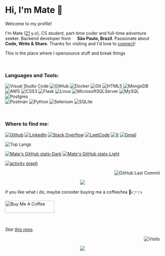 # Hi, I'm Mate 👋

Welcome to my profile! 

 I'm Mate ([21](https://github.com/dimatefps/dimatefps/commit/50f0a6be5a82bf397251be49d55e179700cefb68) y.o), CS student, part-time coder and full-time adventure seeker.
 Backend developer from <img src="https://cdn-icons-png.flaticon.com/512/197/197386.png" width="13"/> <b>São Paulo, Brazil</b>. 
Passionate about **Code, Write & Share**.
 Thanks for visiting and I'd love to [connect](https://www.linkedin.com/in/matheus-rabelo-x/)!

This is the place where I opensource stuff and break things 

  <!-- github_stats starts --><!-- github_stats ends -->

<!-- 
<h2>⚡️ A Few Quick Facts</h2>
<ul>

<li>👨‍💻 Most of my projects are available on <a href="https://github.com/dimatefps">Github</a>.</li>
</ul>

- 🔭 &nbsp;I’m currently working on something cool
- 🌱 &nbsp;I’m currently learning RestAPI, Bash, Docker

 -->

<!--<a href="https://github.com/blackcater/blackcater/blob/main/LICENSE" alt="https://github.com/blackcater/blackcater/blob/main/LICENSE"><img src="https://img.shields.io/static/v1?style=for-the-badge&label=LICENSE&message=MIT&color=000000"></a>-->

<!-- badge_plugin_end -->

<!-- A few years ago I realized that I wanted to focus my efforts on being useful. For this reason, I'm trying to contribute more and more to open-source projects, helping people on StackOverflow, Github discussions... and creating useful content to be used by developers: libraries and articles.  -->

<br />

<!--[![YouTube Channel Subscribers](https://img.shields.io/youtube/channel/subscribers/@dimatefps?logo=youtube&logoColor=red&style=for-the-badge)](https://youtube.com/dimatefps)-->

### Languages and Tools:

![Visual Studio Code](https://img.shields.io/badge/Visual%20Studio%20Code-0078d7.svg?style=for-the-badge&logo=visual-studio-code&logoColor=white)
![GitHub](https://img.shields.io/badge/github-%23121011.svg?style=for-the-badge&logo=github&logoColor=white)
![Docker](https://img.shields.io/badge/docker-%230db7ed.svg?style=for-the-badge&logo=docker&logoColor=white)
![Git](https://img.shields.io/badge/git-%23F05033.svg?style=for-the-badge&logo=git&logoColor=white)
![HTML5](https://img.shields.io/badge/html5-%23E34F26.svg?style=for-the-badge&logo=html5&logoColor=white)
![MongoDB](https://img.shields.io/badge/MongoDB-%234ea94b.svg?style=for-the-badge&logo=mongodb&logoColor=white)
![AWS](https://img.shields.io/badge/AWS-%23FF9900.svg?style=for-the-badge&logo=amazon-aws&logoColor=white) 
![CSS3](https://img.shields.io/badge/css3-%231572B6.svg?style=for-the-badge&logo=css3&logoColor=white)
![Flask](https://img.shields.io/badge/flask-%23000.svg?style=for-the-badge&logo=flask&logoColor=white)
![Linux](https://img.shields.io/badge/Linux-FCC624?style=for-the-badge&logo=linux&logoColor=black) 
![MicrosoftSQLServer](https://img.shields.io/badge/Microsoft%20SQL%20Server-CC2927?style=for-the-badge&logo=microsoft%20sql%20server&logoColor=white) 
![MySQL](https://img.shields.io/badge/mysql-4479A1.svg?style=for-the-badge&logo=mysql&logoColor=white) 
![Postgres](https://img.shields.io/badge/postgres-%23316192.svg?style=for-the-badge&logo=postgresql&logoColor=white) 	
![Postman](https://img.shields.io/badge/Postman-FF6C37?style=for-the-badge&logo=postman&logoColor=white) 
![Python](https://img.shields.io/badge/python-3670A0?style=for-the-badge&logo=python&logoColor=ffdd54) 
![Selenium](https://img.shields.io/badge/-selenium-%43B02A?style=for-the-badge&logo=selenium&logoColor=white) 
![SQLite](https://img.shields.io/badge/sqlite-%2307405e.svg?style=for-the-badge&logo=sqlite&logoColor=white)

<br>
<p></p>

<!-- 
<p align="center">
  Visitor count<br>
  <img src="https://profile-counter.glitch.me/dimatefps/count.svg" />
</p> -->

<h3>Where to find me:</h3>

<a href="https://github.com/dimatefps" target="_blank"><img alt="Github" src="https://img.shields.io/badge/GitHub-%2312100E.svg?&style=for-the-badge&logo=Github&logoColor=white" /></a>
[![LinkedIn](https://img.shields.io/badge/linkedin-%230077B5.svg?style=for-the-badge&logo=linkedin&logoColor=white)](https://www.linkedin.com/in/matheus-rabelo-x)
[![Stack Overflow](https://img.shields.io/badge/-Stackoverflow-FE7A16?style=for-the-badge&logo=stack-overflow&logoColor=white)](https://stackoverflow.com/users/20678200/dimate)
[![LeetCode](https://img.shields.io/badge/LeetCode-000000?style=for-the-badge&logo=LeetCode&logoColor=#d16c06)](https://leetcode.com/u/YKPp3lXWs1/)
[![X](https://img.shields.io/badge/X-%23000000.svg?style=for-the-badge&logo=X&logoColor=white)](https://twitter.com/dimatefps)
[![Gmail](https://img.shields.io/badge/Gmail-D14836?style=for-the-badge&logo=gmail&logoColor=white&link=mailto:matheusryan406+github@gmail.com)](mailto:matheusryan406+github@gmail.com)
<!-- [![YouTube](https://img.shields.io/badge/YouTube-%23FF0000.svg?style=for-the-badge&logo=YouTube&logoColor=white)](https://www.youtube.com/@dimatefps) -->
<!-- <a href="https://medium.com/@dimatefps" target="_blank"><img alt="Medium" src="https://img.shields.io/badge/medium-%2312100E.svg?&style=for-the-badge&logo=medium&logoColor=white" /></a> -->
<!-- [![Dev.to blog](https://img.shields.io/badge/dev.to-0A0A0A?style=for-the-badge&logo=dev.to&logoColor=white)](https://dev.to/dimatefps) -->
<!-- [![Instagram Badge](https://img.shields.io/badge/Instagram-%23E4405F.svg?style=for-the-badge&logo=Instagram&logoColor=white)](https://instagram.com/dimatefps) -->
<!-- [![Mastodon](https://img.shields.io/badge/-MASTODON-%232B90D9?style=for-the-badge&logo=mastodon&logoColor=white)](https://img.shields.io/badge/Mastodon-%40dimate-blueviolet) -->
<!-- [![Spotify](https://img.shields.io/badge/Spotify-1ED760?style=for-the-badge&logo=spotify&logoColor=white)](https://open.spotify.com/user/pt4h6qdh52knvf5xta5qzxd74) -->

<!-- ```
  ____                  ____                      
 / __ \___  ___ ___    / __/__  __ _____________  
/ /_/ / _ \/ -_) _ \  _\ \/ _ \/ // / __/ __/ -_) 
\____/ .__/\__/_//_/ /___/\___/\_,_/_/  \__/\__/  
   _/_/                  __  __   _               
  / __/  _____ ______ __/ /_/ /  (_)__  ___ _     
 / _/| |/ / -_) __/ // / __/ _ \/ / _ \/ _ `/ _ _ 
/___/|___/\__/_/  \_, /\__/_//_/_/_//_/\_, (_|_|_)
                 /___/                /___/       
``` -->

<!--
### Portfolio

> *pending...*
-->
<!-- <img src='https://user-images.githubusercontent.com/5713670/87202985-820dcb80-c2b6-11ea-9f56-7ec461c497c3.gif' width='200'> -->

![Top Langs](https://github-readme-stats.vercel.app/api/top-langs/?username=dimatefps&hide_progress=true)


[![Mate's GitHub stats-Dark](https://github-readme-stats.vercel.app/api?username=dimatefps&show_icons=true&theme=dark#gh-dark-mode-only)](https://github.com/dimatefps/github-readme-stats#gh-dark-mode-only)
[![Mate's GitHub stats-Light](https://github-readme-stats.vercel.app/api?username=dimatefps&show_icons=true&theme=default#gh-light-mode-only)](https://github.com/dimatefps/github-readme-stats#gh-light-mode-only)

[![activity graph](https://github-readme-activity-graph.vercel.app/graph?username=dimatefps&theme=github-dark-dimmed&custom_title=Mate's%20Activity%20Graph&hide_border=true)](https://github.com/ashutosh00710/github-readme-activity-graph)

<!-- 
<h1><img src="https://emojis.slackmojis.com/emojis/images/1531849430/4246/blob-sunglasses.gif?1531849430" width="30"></h1> -->

<p align="right">
<img src="https://img.shields.io/github/last-commit/dimatefps/dimatefps" alt="GitHub Last Commit">
</p>


<!--
<p align="center">
  <img src="https://spotify-github-profile.kittinanx.com/api/view?uid=pt4h6qdh52knvf5xta5qzxd74&cover_image=true&theme=novatorem&show_offline=true&background_color=121212&interchange=false&bar_color=53b14f&bar_color_cover=false">
</p>

<p align="center">
  <img src="https://spotify-recently-played-readme.vercel.app/api?user=pt4h6qdh52knvf5xta5qzxd74&count=5">
</p>
-->

<!--END_SECTION:waka-simple-->
<!--
Liked it ?

*ERC-20 / EVM: **---***

*BTC: **---***-->

<p align="center">
  <img src="https://capsule-render.vercel.app/api?type=waving&color=gradient&height=60&section=footer"/>
</p>

<!-- “Wisdom tells me I am nothing. Love tells me I am everything. And between the two my life flows.” ― Nisargadatta Maharaj -->
<!-- Continuous Improvement Programme - CIP -->

<div>

<!-- for freelance work? do reach, [email](mailto:matheusryan406@gmail.com) :) -->

if you like what i do, maybe consider buying me a coffee/tea 🥺👉👈

<p>
<a href="https://www.buymeacoffee.com/dimate" target="_blank" rel="noreferrer nofollow">
    <img src="https://cdn.buymeacoffee.com/buttons/default-red.png" alt="Buy Me A Coffee" height="40" width="160" >
  </a>
</p>

<br>


*Star [this repo](https://github.com/dimatefps/dimatefps).*

<a href="https://visitor-badge.laobi.icu/badge?page_id=dimatefps.visitor-badge&title=Visits"><img src="https://visitor-badge.laobi.icu/badge?page_id=dimatefps.visitor-badge&title=Visits" align="right" alt="Visits"></a>

<!-- <p align="center"> 
<img alt="Stars" src="https://img.shields.io/github/stars/dimatefps/dimatefps?style=flat-square&labelColor=343b41"/> <img alt="Forks" src="https://img.shields.io/github/forks/dimatefps/dimatefps?style=flat-square&labelColor=343b41"/></p> -->
<br>
<p align="center">
<a href="https://github.com/dimatefps" alt="https://github.com/dimatefps"><img src="https://img.shields.io/static/v1?style=for-the-badge&label=CREATED%20BY&message=Mate&color=000000"></a>
</p>
